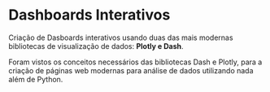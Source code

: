 # Dashboards Interativos

Criação de Dasboards interativos usando duas das mais modernas bibliotecas de visualização de dados: **Plotly e Dash**.

Foram vistos os conceitos necessários das bibliotecas Dash e Plotly, para a criação de páginas web modernas para análise de dados utilizando nada além de Python.